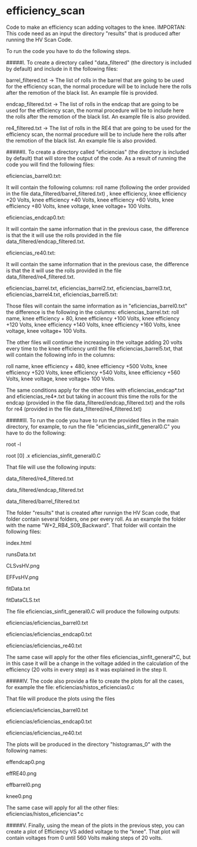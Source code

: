 # efficiency_scan
Code to make an efficiency scan adding voltages to the knee.
IMPORTAN: This code need as an input the directory "results" that is produced after running the HV Scan Code.

To run the code you have to do the following steps.

#####I. To create a directory called "data_filtered" (the directory is included by default) and include in it the following files:

barrel_filtered.txt  -> The list of rolls in the barrel that are going to be used for the efficiency scan, the normal procedure will be to include here the rolls after the remotion of the black list. An example file is provided.

endcap_filtered.txt  -> The list of rolls in the endcap that are going to be used for the efficiency scan, the normal procedure will be to include here the rolls after the remotion of the black list. An example file is also provided.

re4_filtered.txt     -> The list of rolls in the RE4 that are going to be used for the efficiency scan, the normal procedure will be to include here the rolls after the remotion of the black list. An example file is also provided.


#####II. To create a directory called "eficiencias" (the directory is included by default) that will store the output of the code. As a result of running the code you will find the following files:

eficiencias_barrel0.txt:

It will contain the following columns: roll name (following the order provided in the file data_filtered/barrel_filtered.txt) , knee efficiency, knee efficiency +20 Volts, knee efficiency +40 Volts, knee efficiency +60 Volts, knee efficiency +80 Volts, knee voltage, knee voltage+ 100 Volts.

eficiencias_endcap0.txt:

It will contain the same information that in the previous case, the difference is that the it will use the rolls provided in the file data_filtered/endcap_filtered.txt.

eficiencias_re40.txt:

It will contain the same information that in the previous case, the difference is that the it will use the rolls provided in the file data_filtered/re4_filtered.txt.

eficiencias_barrel.txt, eficiencias_barrel2.txt, eficiencias_barrel3.txt, eficiencias_barrel4.txt, eficiencias_barrel5.txt:

Those files will contain the same information as in "eficiencias_barrel0.txt" the difference is the following in the columns:
eficiencias_barrel.txt: roll name, knee efficiency + 80, knee efficiency +100 Volts, knee efficiency +120 Volts, knee efficiency +140 Volts, knee efficiency +160 Volts, knee voltage, knee voltage+ 100 Volts.

The other files will continue the increasing in the voltage adding 20 volts every time to the knee efficiency  until the file eficiencias_barrel5.txt, that will contain the following info in the columns:

roll name, knee efficiency + 480, knee efficiency +500 Volts, knee efficiency +520 Volts, knee efficiency +540 Volts, knee efficiency +560 Volts, knee voltage, knee voltage+ 100 Volts.

The same conditions apply for the other files with eficiencias_endcap*.txt and eficiencias_re4*.txt but taking in account this time the rolls for the endcap (provided in the file data_filtered/endcap_filtered.txt) and the rolls for re4 (provided in the file data_filtered/re4_filtered.txt)

#####III. To run the code you have to run the provided files in the main directory, for example, to run the file "eficiencias_sinfit_general0.C" you have to do the following:

root -l

root [0] .x eficiencias_sinfit_general0.C

That file will use the following inputs:

data_filtered/re4_filtered.txt

data_filtered/endcap_filtered.txt

data_filtered/barrel_filtered.txt

The folder "results" that is created after runnign the HV Scan code, that folder contain several folders, one per every roll. As an example the folder with the name "W+2_RB4_S09_Backward". That folder will contain the following files: 

index.html

runsData.txt

CLSvsHV.png

EFFvsHV.png

fitData.txt

fitDataCLS.txt

The file eficiencias_sinfit_general0.C will produce the following outputs:

eficiencias/eficiencias_barrel0.txt

eficiencias/eficiencias_endcap0.txt

eficiencias/eficiencias_re40.txt

The same case will apply for the other files eficiencias_sinfit_general*.C, but in this case it will be a change in the voltage added in the calculation of the efficiency (20 volts in every step) as it was explained in the step II.

#####IV. The code also provide a file to create the plots for all the cases,  for example the file:
eficiencias/histos_eficiencias0.c

That file will produce the plots using the files 

eficiencias/eficiencias_barrel0.txt

eficiencias/eficiencias_endcap0.txt

eficiencias/eficiencias_re40.txt

The plots will be produced in the directory "histogramas_0" with the following names:

effendcap0.png

effRE40.png

effbarrel0.png

knee0.png

The same case will apply for all the other files: eficiencias/histos_eficiencias*.c

#####V. Finally, using the mean of the  plots in the previous step, you can create a plot of Efficiency VS added voltage to the "knee".
That plot will contain voltages from 0 until 560 Volts making steps of 20 volts.






